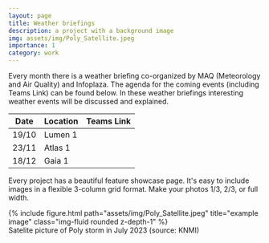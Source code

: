 ```yaml
---
layout: page
title: Weather briefings
description: a project with a background image
img: assets/img/Poly_Satellite.jpeg
importance: 1
category: work
---
```


Every month there is a weather briefing co-organized by MAQ (Meteorology and Air Quality) and Infoplaza. The agenda for the coming events (including Teams Link) can be found below. In these weather briefings interesting weather events will be discussed and explained. 


| Date        | Location    | Teams Link|
| ----------- | ----------- | -----------|
| 19/10      | Lumen 1       | |
| 23/11   | Atlas 1        | |
| 18/12   | Gaia 1        | |

Every project has a beautiful feature showcase page.
It's easy to include images in a flexible 3-column grid format.
Make your photos 1/3, 2/3, or full width.


<div class="row">
    <div class="col-sm mt-3 mt-md-0">
        {% include figure.html path="assets/img/Poly_Satellite.jpeg" title="example image" class="img-fluid rounded z-depth-1" %}
    </div>
</div>
<div class="caption">
    Satelite picture of Poly storm in July 2023 (source: KNMI)
</div>
